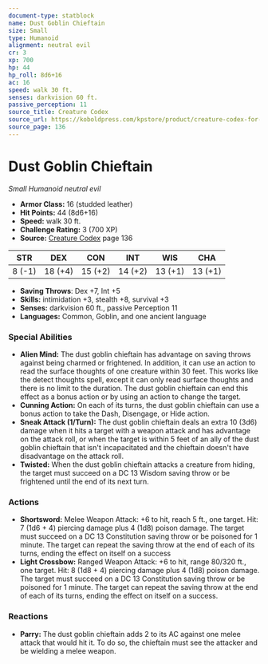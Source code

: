 ```yaml
---
document-type: statblock
name: Dust Goblin Chieftain
size: Small
type: Humanoid
alignment: neutral evil
cr: 3
xp: 700
hp: 44
hp_roll: 8d6+16
ac: 16
speed: walk 30 ft.
senses: darkvision 60 ft. 
passive_perception: 11
source_title: Creature Codex
source_url: https://koboldpress.com/kpstore/product/creature-codex-for-5th-edition-dnd
source_page: 136
---
```


# Dust Goblin Chieftain

*Small* *Humanoid* *neutral evil*

- **Armor Class:** 16 (studded leather)
- **Hit Points:** 44 (8d6+16)
- **Speed:** walk 30 ft.
- **Challenge Rating:** 3 (700 XP)
- **Source:** [Creature Codex](https://koboldpress.com/kpstore/product/creature-codex-for-5th-edition-dnd) page 136

| STR | DEX | CON | INT | WIS | CHA |
| --- | --- | --- | --- | --- | --- |
| 8 (-1) | 18 (+4) | 15 (+2) | 14 (+2) | 13 (+1) | 13 (+1) |

- **Saving Throws**: Dex +7, Int +5
- **Skills:** intimidation +3, stealth +8, survival +3
- **Senses:** darkvision 60 ft., passive Perception 11
- **Languages:** Common, Goblin, and one ancient language

### Special Abilities

- **Alien Mind:** The dust goblin chieftain has advantage on saving throws against being charmed or frightened. In addition, it can use an action to read the surface thoughts of one creature within 30 feet. This works like the detect thoughts spell, except it can only read surface thoughts and there is no limit to the duration. The dust goblin chieftain can end this effect as a bonus action or by using an action to change the target.
- **Cunning Action:** On each of its turns, the dust goblin chieftain can use a bonus action to take the Dash, Disengage, or Hide action.
- **Sneak Attack (1/Turn):** The dust goblin chieftain deals an extra 10 (3d6) damage when it hits a target with a weapon attack and has advantage on the attack roll, or when the target is within 5 feet of an ally of the dust goblin chieftain that isn't incapacitated and the chieftain doesn't have disadvantage on the attack roll.
- **Twisted:** When the dust goblin chieftain attacks a creature from hiding, the target must succeed on a DC 13 Wisdom saving throw or be frightened until the end of its next turn.

### Actions

- **Shortsword:** Melee Weapon Attack: +6 to hit, reach 5 ft., one target. Hit: 7 (1d6 + 4) piercing damage plus 4 (1d8) poison damage. The target must succeed on a DC 13 Constitution saving throw or be poisoned for 1 minute. The target can repeat the saving throw at the end of each of its turns, ending the effect on itself on a success
- **Light Crossbow:** Ranged Weapon Attack: +6 to hit, range 80/320 ft., one target. Hit: 8 (1d8 + 4) piercing damage plus 4 (1d8) poison damage. The target must succeed on a DC 13 Constitution saving throw or be poisoned for 1 minute. The target can repeat the saving throw at the end of each of its turns, ending the effect on itself on a success.

### Reactions

- **Parry:** The dust goblin chieftain adds 2 to its AC against one melee attack that would hit it. To do so, the chieftain must see the attacker and be wielding a melee weapon.
